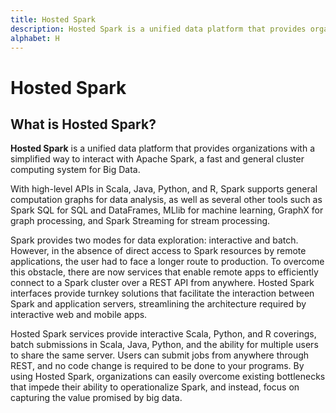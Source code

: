 ```yaml
---
title: Hosted Spark
description: Hosted Spark is a unified data platform that provides organizations with a simplified way to interact with Apache Spark, a fast and general cluster computing system for Big Data.
alphabet: H
---
```


# Hosted Spark

## What is Hosted Spark?

**Hosted Spark** is a unified data platform that provides organizations with a simplified way to interact with Apache Spark, a fast and general cluster computing system for Big Data.

With high-level APIs in Scala, Java, Python, and R, Spark supports general computation graphs for data analysis, as well as several other tools such as Spark SQL for SQL and DataFrames, MLlib for machine learning, GraphX for graph processing, and Spark Streaming for stream processing.

Spark provides two modes for data exploration: interactive and batch. However, in the absence of direct access to Spark resources by remote applications, the user had to face a longer route to production. To overcome this obstacle, there are now services that enable remote apps to efficiently connect to a Spark cluster over a REST API from anywhere. Hosted Spark interfaces provide turnkey solutions that facilitate the interaction between Spark and application servers, streamlining the architecture required by interactive web and mobile apps.

Hosted Spark services provide interactive Scala, Python, and R coverings, batch submissions in Scala, Java, Python, and the ability for multiple users to share the same server. Users can submit jobs from anywhere through REST, and no code change is required to be done to your programs. By using Hosted Spark, organizations can easily overcome existing bottlenecks that impede their ability to operationalize Spark, and instead, focus on capturing the value promised by big data.
